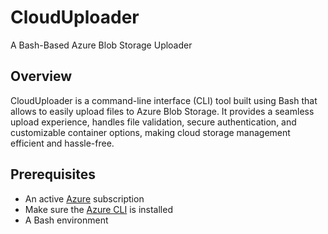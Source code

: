 # CloudUploader
A Bash-Based Azure Blob Storage Uploader

## Overview
CloudUploader is a command-line interface (CLI) tool built using Bash that allows to easily upload files to Azure Blob Storage. It provides a seamless upload experience, handles file validation, secure authentication, and customizable container options, making cloud storage management efficient and hassle-free.

## Prerequisites
* An active [Azure](https://portal.azure.com/#home) subscription
* Make sure the [Azure CLI](https://docs.microsoft.com/en-us/cli/azure/install-azure-cli) is installed
* A Bash environment